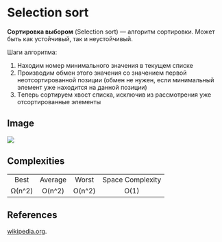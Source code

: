 # Selection sort

<b>Сортировка выбором</b> (Selection sort) — алгоритм сортировки. Может быть как устойчивый, так и неустойчивый.

Шаги алгоритма:
<ol>
  <li> Находим номер минимального значения в текущем списке </li>
  <li> Производим обмен этого значения со значением первой неотсортированной позиции (обмен не нужен, если минимальный элемент уже находится на данной позиции) </li>
  <li> Tеперь сортируем хвост списка, исключив из рассмотрения уже отсортированные элементы </li>
</ol>

<h2>Image</h2>
<img src="https://gist.githubusercontent.com/deniskovalchuk/ffcff1289e8b0209d47fb7336dfce5c0/raw/61875191a64319ed367b5805c9cf9a8274677952/ss.png">

<h2>Complexities</h2>
<div>
<table>
  <tr align="center">
    <td>Best</td>
    <td>Average</td>
    <td>Worst</td>
    <td>Space Complexity</td>
  </tr>
  <tr align="center">
    <td>Ω(n^2)</td>
    <td>O(n^2)</td>
    <td>O(n^2)</td>
    <td>O(1)</td>
  </tr>
</table>
</div>

<h2>References</h2>
<a href="https://ru.wikipedia.org/wiki/%D0%A1%D0%BE%D1%80%D1%82%D0%B8%D1%80%D0%BE%D0%B2%D0%BA%D0%B0_%D0%B2%D1%8B%D0%B1%D0%BE%D1%80%D0%BE%D0%BC">wikipedia.org</a>.